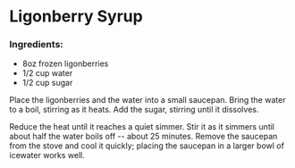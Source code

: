 # Ligonberry Syrup

### Ingredients:

- 8oz frozen ligonberries
- 1/2 cup water
- 1/2 cup sugar

Place the ligonberries and the water into a small saucepan. Bring the water to a boil, stirring as it heats. Add the sugar, stirring until it dissolves.

Reduce the heat until it reaches a quiet simmer. Stir it as it simmers until about half the water boils off -- about 25 minutes. Remove the saucepan from the stove and cool it quickly; placing the saucepan in a larger bowl of icewater works well.